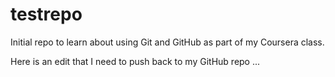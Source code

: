 testrepo
========
Initial repo to learn about using Git and GitHub as part of my Coursera class.

Here is an edit that I need to push back to my GitHub repo ...
